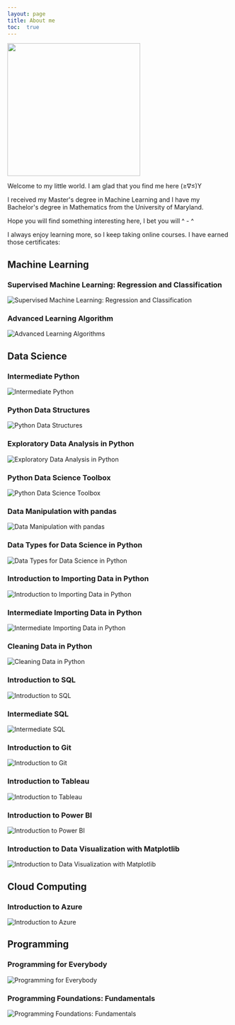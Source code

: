 ```yaml
---
layout: page
title: About me
toc:  true
---
```


<!-- Global site tag (gtag.js) - Google Analytics -->
<script async src="https://www.googletagmanager.com/gtag/js?id=G-TG0XJZG53F"></script>
<script>
    window.dataLayer = window.dataLayer || [];
    function gtag(){dataLayer.push(arguments);}
    gtag('js', new Date());

    gtag('config', 'G-TG0XJZG53F');
</script>


<img src="{{ '/pics/IMG_0621.jpg' | relative_url }}" width="300px">

Welcome to my little world.  I am glad that you find me here (≥∇≤)Y

I received my Master's degree in Machine Learning and I have my Bachelor's degree in Mathematics from the University of Maryland.


Hope you will find something interesting here, I bet you will ^ - ^

I always enjoy learning more, so I keep taking online courses. I have earned those certificates:

## Machine Learning

### Supervised Machine Learning: Regression and Classification
![Supervised Machine Learning: Regression and Classification](https://joy3luo.github.io/JoyLuo/pics/certificates/Supervised_Machine_Learning_Regression.png)

### Advanced Learning Algorithm
![Advanced Learning Algorithms](https://joy3luo.github.io/JoyLuo/pics/certificates/Advanced_Learning_Algorithms.png)

## Data Science

### Intermediate Python
![Intermediate Python](https://joy3luo.github.io/JoyLuo/pics/certificates/Intermediate_Python.png)

### Python Data Structures
![Python Data Structures](https://joy3luo.github.io/JoyLuo/pics/certificates/Python_Data_Structures.png)

### Exploratory Data Analysis in Python
![Exploratory Data Analysis in Python](https://joy3luo.github.io/JoyLuo/pics/certificates/Exploratory_Data_Analysis_in_Python.png)

### Python Data Science Toolbox
![Python Data Science Toolbox](https://joy3luo.github.io/JoyLuo/pics/certificates/Data_Toolbox.png)

### Data Manipulation with pandas
![Data Manipulation with pandas](https://joy3luo.github.io/JoyLuo/pics/certificates/Data_Manipulation_with_pandas.png)

### Data Types for Data Science in Python
![Data Types for Data Science in Python](https://joy3luo.github.io/JoyLuo/pics/certificates/Data_Types.png)

### Introduction to Importing Data in Python
![Introduction to Importing Data in Python](https://joy3luo.github.io/JoyLuo/pics/certificates/Importing_Data.png)

### Intermediate Importing Data in Python
![Intermediate Importing Data in Python](https://joy3luo.github.io/JoyLuo/pics/certificates/Intermediate_Importing_Data_in_Python.png)

### Cleaning Data in Python
![Cleaning Data in Python](https://joy3luo.github.io/JoyLuo/pics/certificates/Cleaning_Data_in_Python.png)

### Introduction to SQL
![Introduction to SQL](https://joy3luo.github.io/JoyLuo/pics/certificates/Introduction_to_SQL.png)

### Intermediate SQL
![Intermediate SQL](https://joy3luo.github.io/JoyLuo/pics/certificates/Intermediate_SQL.png)

### Introduction to Git
![Introduction to Git](https://joy3luo.github.io/JoyLuo/pics/certificates/Introduction_to_Git.png)

### Introduction to Tableau
![Introduction to Tableau](https://joy3luo.github.io/JoyLuo/pics/certificates/Introduction_to_Tableau.png)

### Introduction to Power BI
![Introduction to Power BI](https://joy3luo.github.io/JoyLuo/pics/certificates/Introduction_to_Power_BI.png)

### Introduction to Data Visualization with Matplotlib
![Introduction to Data Visualization with Matplotlib](https://joy3luo.github.io/JoyLuo/pics/certificates/Introduction_to_Data_Visualization_with_Matplotlib.png)

## Cloud Computing
### Introduction to Azure
![Introduction to Azure](https://joy3luo.github.io/JoyLuo/pics/certificates/Introduction_to_Azure.png)

## Programming
### Programming for Everybody
![Programming for Everybody](https://joy3luo.github.io/JoyLuo/pics/certificates/Programming_for_Everybody.png)

### Programming Foundations: Fundamentals
![Programming Foundations: Fundamentals](https://joy3luo.github.io/JoyLuo/pics/certificates/Programming_Foundations.png)
